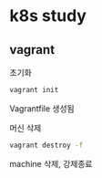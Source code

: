 # k8s study

## vagrant

초기화

```bash
vagrant init
```

Vagrantfile 생성됨

머신 삭제

```bash
vagrant destroy -f
```

machine 삭제, 강제종료
